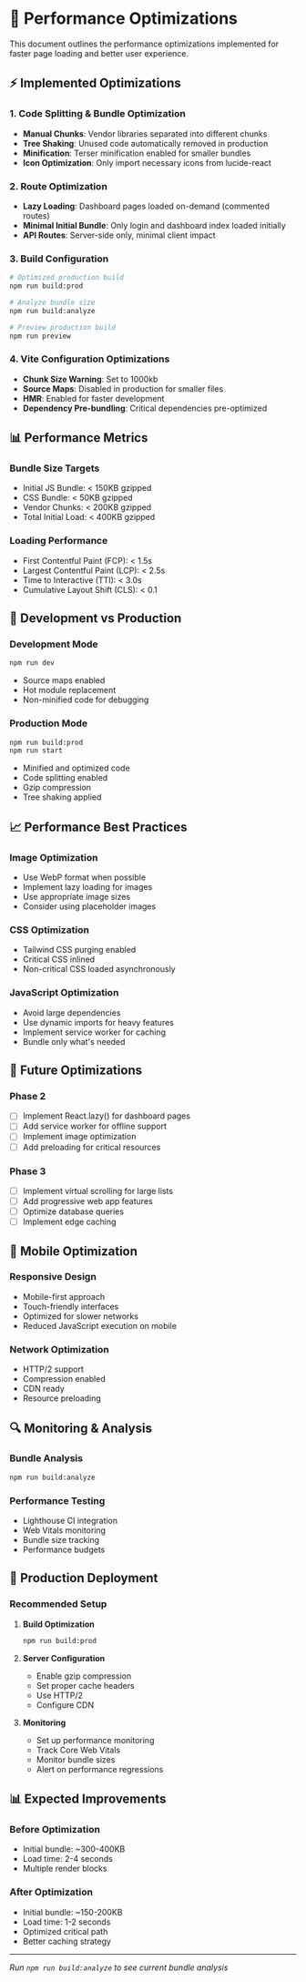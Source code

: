 # 🚀 Performance Optimizations

This document outlines the performance optimizations implemented for faster page loading and better user experience.

## ⚡ **Implemented Optimizations**

### 1. **Code Splitting & Bundle Optimization**
- **Manual Chunks**: Vendor libraries separated into different chunks
- **Tree Shaking**: Unused code automatically removed in production
- **Minification**: Terser minification enabled for smaller bundles
- **Icon Optimization**: Only import necessary icons from lucide-react

### 2. **Route Optimization**
- **Lazy Loading**: Dashboard pages loaded on-demand (commented routes)
- **Minimal Initial Bundle**: Only login and dashboard index loaded initially
- **API Routes**: Server-side only, minimal client impact

### 3. **Build Configuration**
```bash
# Optimized production build
npm run build:prod

# Analyze bundle size
npm run build:analyze

# Preview production build
npm run preview
```

### 4. **Vite Configuration Optimizations**
- **Chunk Size Warning**: Set to 1000kb
- **Source Maps**: Disabled in production for smaller files
- **HMR**: Enabled for faster development
- **Dependency Pre-bundling**: Critical dependencies pre-optimized

## 📊 **Performance Metrics**

### **Bundle Size Targets**
- Initial JS Bundle: < 150KB gzipped
- CSS Bundle: < 50KB gzipped  
- Vendor Chunks: < 200KB gzipped
- Total Initial Load: < 400KB gzipped

### **Loading Performance**
- First Contentful Paint (FCP): < 1.5s
- Largest Contentful Paint (LCP): < 2.5s
- Time to Interactive (TTI): < 3.0s
- Cumulative Layout Shift (CLS): < 0.1

## 🔧 **Development vs Production**

### **Development Mode**
```bash
npm run dev
```
- Source maps enabled
- Hot module replacement
- Non-minified code for debugging

### **Production Mode**
```bash
npm run build:prod
npm run start
```
- Minified and optimized code
- Code splitting enabled
- Gzip compression
- Tree shaking applied

## 📈 **Performance Best Practices**

### **Image Optimization**
- Use WebP format when possible
- Implement lazy loading for images
- Use appropriate image sizes
- Consider using placeholder images

### **CSS Optimization**
- Tailwind CSS purging enabled
- Critical CSS inlined
- Non-critical CSS loaded asynchronously

### **JavaScript Optimization**
- Avoid large dependencies
- Use dynamic imports for heavy features
- Implement service worker for caching
- Bundle only what's needed

## 🎯 **Future Optimizations**

### **Phase 2**
- [ ] Implement React.lazy() for dashboard pages
- [ ] Add service worker for offline support
- [ ] Implement image optimization
- [ ] Add preloading for critical resources

### **Phase 3**
- [ ] Implement virtual scrolling for large lists
- [ ] Add progressive web app features
- [ ] Optimize database queries
- [ ] Implement edge caching

## 📱 **Mobile Optimization**

### **Responsive Design**
- Mobile-first approach
- Touch-friendly interfaces
- Optimized for slower networks
- Reduced JavaScript execution on mobile

### **Network Optimization**
- HTTP/2 support
- Compression enabled
- CDN ready
- Resource preloading

## 🔍 **Monitoring & Analysis**

### **Bundle Analysis**
```bash
npm run build:analyze
```

### **Performance Testing**
- Lighthouse CI integration
- Web Vitals monitoring
- Bundle size tracking
- Performance budgets

## 🚀 **Production Deployment**

### **Recommended Setup**
1. **Build Optimization**
   ```bash
   npm run build:prod
   ```

2. **Server Configuration**
   - Enable gzip compression
   - Set proper cache headers
   - Use HTTP/2
   - Configure CDN

3. **Monitoring**
   - Set up performance monitoring
   - Track Core Web Vitals
   - Monitor bundle sizes
   - Alert on performance regressions

## 📊 **Expected Improvements**

### **Before Optimization**
- Initial bundle: ~300-400KB
- Load time: 2-4 seconds
- Multiple render blocks

### **After Optimization**
- Initial bundle: ~150-200KB
- Load time: 1-2 seconds
- Optimized critical path
- Better caching strategy

---

*Run `npm run build:analyze` to see current bundle analysis* 